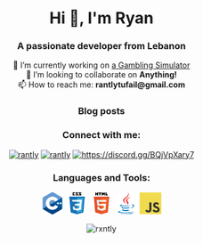 <h1 align="center">Hi 👋, I'm Ryan</h1>
<h3 align="center">A passionate developer from Lebanon</h3>

<p align="center">
  🔭 I’m currently working on <a href="https://github.com/Rxntly/GamblingStatisticsJava">a Gambling Simulator</a><br/>
  👯 I’m looking to collaborate on <strong>Anything!</strong><br/>
  📫 How to reach me: <strong>rantlytufail@gmail.com</strong>
</p>

<h3 align="center">Blog posts</h3>
<!-- BLOG-POST-LIST:START -->
<!-- BLOG-POST-LIST:END -->

<h3 align="center">Connect with me:</h3>
<p align="center">
  <a href="https://dev.to/rantly" target="blank"><img src="https://raw.githubusercontent.com/rahuldkjain/github-profile-readme-generator/master/src/images/icons/Social/devto.svg" alt="rantly" height="30" width="40" /></a>
  <a href="https://www.leetcode.com/rantly" target="blank"><img src="https://raw.githubusercontent.com/rahuldkjain/github-profile-readme-generator/master/src/images/icons/Social/leet-code.svg" alt="rantly" height="30" width="40" /></a>
  <a href="https://discord.gg/https://discord.gg/BQjVpXary7" target="blank"><img src="https://raw.githubusercontent.com/rahuldkjain/github-profile-readme-generator/master/src/images/icons/Social/discord.svg" alt="https://discord.gg/BQjVpXary7" height="30" width="40" /></a>
</p>

<h3 align="center">Languages and Tools:</h3>
<p align="center">
  <a href="https://www.w3schools.com/cpp/" target="_blank" rel="noreferrer"><img src="https://raw.githubusercontent.com/devicons/devicon/master/icons/cplusplus/cplusplus-original.svg" alt="cplusplus" width="40" height="40"/></a>
  <a href="https://www.w3schools.com/css/" target="_blank" rel="noreferrer"><img src="https://raw.githubusercontent.com/devicons/devicon/master/icons/css3/css3-original-wordmark.svg" alt="css3" width="40" height="40"/></a>
  <a href="https://www.w3.org/html/" target="_blank" rel="noreferrer"><img src="https://raw.githubusercontent.com/devicons/devicon/master/icons/html5/html5-original-wordmark.svg" alt="html5" width="40" height="40"/></a>
  <a href="https://www.java.com" target="_blank" rel="noreferrer"><img src="https://raw.githubusercontent.com/devicons/devicon/master/icons/java/java-original.svg" alt="java" width="40" height="40"/></a>
  <a href="https://developer.mozilla.org/en-US/docs/Web/JavaScript" target="_blank" rel="noreferrer"><img src="https://raw.githubusercontent.com/devicons/devicon/master/icons/javascript/javascript-original.svg" alt="javascript" width="40" height="40"/></a>
</p>

<p align="center">
  <img src="https://github-readme-streak-stats.herokuapp.com/?user=rxntly&theme=dark" alt="rxntly" />
</p>
